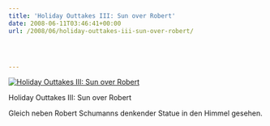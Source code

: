 ```yaml
---
title: 'Holiday Outtakes III: Sun over Robert'
date: 2008-06-11T03:46:41+00:00
url: /2008/06/holiday-outtakes-iii-sun-over-robert/




---
```

<div class="flickr">
  <a href="http://www.flickr.com/photos/schreibblogade/2570227801/" title="Holiday Outtakes III: Sun over Robert"><img src="//farm4.static.flickr.com/3262/2570227801_f0dfd2ea07.jpg" alt="Holiday Outtakes III: Sun over Robert" /></a></p>

  <p>
    Holiday Outtakes <span class="caps">III</span>: Sun over Robert
  </p>
</div>

Gleich neben Robert Schumanns denkender Statue in den Himmel gesehen.
